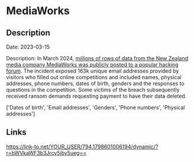 # MediaWorks

## Description

Date: 2023-03-15

Description:
In March 2024, <a href="https://www.rnz.co.nz/news/national/512042/mediaworks-data-breach-hackers-email-victims-demanding-820" target="_blank" rel="noopener">millions of rows of data from the New Zealand media company MediaWorks was publicly posted to a popular hacking forum</a>. The incident exposed 163k unique email addresses provided by visitors who filled out online competitions and included names, physical addresses, phone numbers, dates of birth, genders and the responses to questions in the competition. Some victims of the breach subsequently received ransom demands requesting payment to have their data deleted.


['Dates of birth', 'Email addresses', 'Genders', 'Phone numbers', 'Physical addresses']

## Links

https://link-to.net/YOUR_USER/794.1798601006194/dynamic/?r=bWVkaWF3b3Jrcy5jby5ueg==